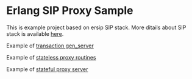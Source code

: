 # Erlang SIP Proxy Sample


This is example project based on ersip SIP stack.
More ditails about SIP stack is available [here](https://github.com/poroh/ersip).

Example of [transaction gen_server](https://github.com/poroh/ersip_proxy/blob/master/apps/erproxy/src/erproxy_trans.erl)

Example of [stateless proxy routines](https://github.com/poroh/ersip_proxy/blob/master/apps/erproxy/src/erproxy_dispatcher.erl#L57)

Example of [stateful proxy server](https://github.com/poroh/ersip_proxy/blob/master/apps/erproxy/src/erproxy_stateful.erl)